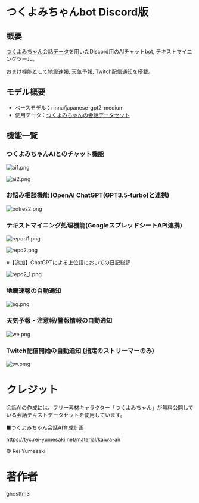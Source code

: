 # つくよみちゃんbot Discord版
## 概要
[つくよみちゃん会話データ](https://tyc.rei-yumesaki.net/material/kaiwa-ai/)を用いたDiscord用のAIチャットbot, テキストマイニングツール。

おまけ機能として地震速報, 天気予報, Twitch配信通知を搭載。

## モデル概要
- ベースモデル：rinna/japanese-gpt2-medium
- 使用データ：[つくよみちゃんの会話データセット](https://tyc.rei-yumesaki.net/material/kaiwa-ai/)

## 機能一覧
### つくよみちゃんAIとのチャット機能

![ai1.png](./preview_img/ai1.png)

![ai2.png](./preview_img/ai2.png)

### お悩み相談機能 (OpenAI ChatGPT(GPT3.5-turbo)と連携)

![botres2.png](./preview_img/botres2.png)

### テキストマイニング処理機能(GoogleスプレッドシートAPI連携)

![report1.png](./preview_img/report1.png)

![repo2.png](./preview_img/repo2.png)

※【追加】ChatGPTによる上位語においての日記総評

![repo2_1.png](./preview_img/repo2_1.png)

### 地震速報の自動通知

![eq.png](./preview_img/eq.png)

### 天気予報・注意報/警報情報の自動通知

![we.png](./preview_img/we.png)

### Twitch配信開始の自動通知 (指定のストリーマーのみ)

![tw.pmg](./preview_img/tw.png)

# クレジット
会話AIの作成には、フリー素材キャラクター「つくよみちゃん」が無料公開している会話テキストデータセットを使用しています。

■つくよみちゃん会話AI育成計画

https://tyc.rei-yumesaki.net/material/kaiwa-ai/

© Rei Yumesaki

# 著作者
ghostfm3
